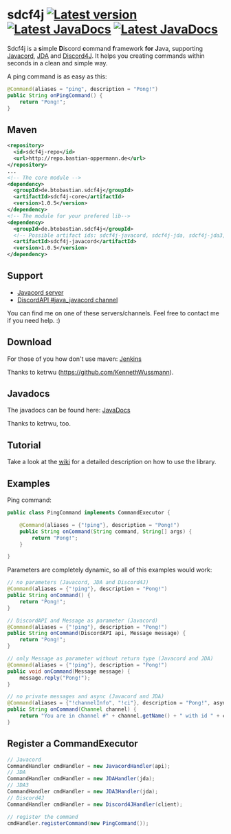 # sdcf4j <a href="#"><img src="https://img.shields.io/badge/Version-1.0.5-brightgreen.svg" alt="Latest version"></a> <a href="http://ci.ketrwu.de/job/sdcf4j/job/master/javadoc/"><img src="https://img.shields.io/badge/JavaDoc-latest-yellow.svg" alt="Latest JavaDocs"></a> <a href="https://github.com/BtoBastian/sdcf4j/wiki"><img src="https://img.shields.io/badge/Wiki-Home-red.svg" alt="Latest JavaDocs"></a>

Sdcf4j is a **s**imple **D**iscord **c**ommand **f**ramework **for** **J**ava, supporting [Javacord](https://github.com/BtoBastian/Javacord), [JDA](https://github.com/DV8FromTheWorld/JDA) and [Discord4J](https://github.com/austinv11/Discord4J). It helps you creating commands within seconds in a clean and simple way.

A ping command is as easy as this:
```java
@Command(aliases = "ping", description = "Pong!")
public String onPingCommand() {
    return "Pong!";
}
```

##  Maven
```xml
<repository>
  <id>sdcf4j-repo</id>
  <url>http://repo.bastian-oppermann.de</url>
</repository>
...
<!-- The core module -->
<dependency>
  <groupId>de.btobastian.sdcf4j</groupId>
  <artifactId>sdcf4j-core</artifactId>
  <version>1.0.5</version>
</dependency>
<!-- The module for your prefered lib-->
<dependency>
  <groupId>de.btobastian.sdcf4j</groupId>
  <!-- Possible artifact ids: sdcf4j-javacord, sdcf4j-jda, sdcf4j-jda3, sdcf4j-discord4j -->
  <artifactId>sdcf4j-javacord</artifactId>
  <version>1.0.5</version>
</dependency>
```

## Support
 
* [Javacord server](https://discord.gg/0qJ2jjyneLEgG7y3)
* [DiscordAPI #java_javacord channel](https://discord.gg/0SBTUU1wZTVXVKEo)

You can find me on one of these servers/channels. Feel free to contact me if you need help. :)

## Download
For those of you how don't use maven: [Jenkins](http://ci.ketrwu.de/job/sdcf4j/branch/master/lastSuccessfulBuild/)

Thanks to ketrwu (https://github.com/KennethWussmann).

## Javadocs
The javadocs can be found here: [JavaDocs](http://ci.ketrwu.de/job/sdcf4j/branch/master/de.btobastian.sdcf4j$sdcf4j-core/javadoc/)

Thanks to ketrwu, too.

## Tutorial

Take a look at the [wiki](https://github.com/BtoBastian/sdcf4j/wiki) for a detailed description on how to use the library.

## Examples

Ping command:
```java
public class PingCommand implements CommandExecutor {

    @Command(aliases = {"!ping"}, description = "Pong!")
    public String onCommand(String command, String[] args) {
        return "Pong!";
    }

}
```

Parameters are completely dynamic, so all of this examples would work:
```java
// no parameters (Javacord, JDA and Discord4J)
@Command(aliases = {"!ping"}, description = "Pong!")
public String onCommand() {
    return "Pong!";
}

// DiscordAPI and Message as parameter (Javacord)
@Command(aliases = {"!ping"}, description = "Pong!")
public String onCommand(DiscordAPI api, Message message) {
    return "Pong!";
}

// only Message as parameter without return type (Javacord and JDA)
@Command(aliases = {"!ping"}, description = "Pong!")
public void onCommand(Message message) {
    message.reply("Pong!");
}

// no private messages and async (Javacord and JDA)
@Command(aliases = {"!channelInfo", "!ci"}, description = "Pong!", async = true, privateMessages = false)
public String onCommand(Channel channel) {
    return "You are in channel #" + channel.getName() + " with id " + channel.getId();
}
```

## Register a CommandExecutor

```java
// Javacord
CommandHandler cmdHandler = new JavacordHandler(api);
// JDA
CommandHandler cmdHandler = new JDAHandler(jda);
// JDA3
CommandHandler cmdHandler = new JDA3Handler(jda);
// Discord4J
CommandHandler cmdHandler = new Discord4JHandler(client);

// register the command
cmdHandler.registerCommand(new PingCommand());
```
